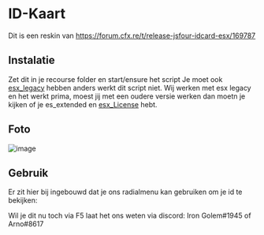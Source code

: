 # ID-Kaart
Dit is een reskin van https://forum.cfx.re/t/release-jsfour-idcard-esx/169787  



## Instalatie
Zet dit in je recourse folder en start/ensure het script 
Je moet ook <a href="https://github.com/esx-framework/esx-legacy">esx_legacy</a> hebben anders werkt dit script niet.
Wij werken met esx legacy en het werkt prima, moest jij met een oudere versie werken dan moetn je kijken of je es_extended en <a href="https://github.com/StockholmCityRP/esx_license">esx_License</a> hebt.



## Foto
![image](https://user-images.githubusercontent.com/104724906/166151076-73dae1be-e605-4fa8-937b-5fe60deb03a5.png)


## Gebruik

Er zit hier bij ingebouwd dat je ons radialmenu kan gebruiken om je id te bekijken:

Wil je dit nu toch via F5 laat het ons weten via discord: Iron Golem#1945 of Arno#8617
